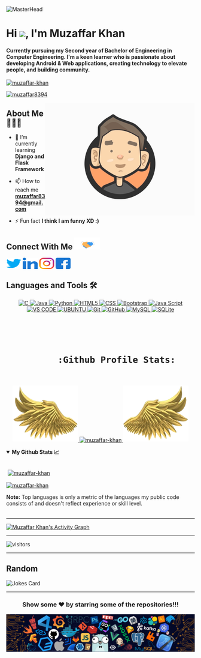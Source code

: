 ![MasterHead](https://github.com/muzaffar-khan/muzaffar-khan/blob/main/cover.png)
<h1 align="left">Hi <img src="https://raw.githubusercontent.com/MartinHeinz/MartinHeinz/master/wave.gif" width="30px">, I'm Muzaffar Khan</h1>
<h4 align="left">Currently pursuing my Second year of Bachelor of Engineering in Computer Engineering. I'm a keen learner who is passionate about developing Android & Web applications, creating technology to elevate people, and building community.</h4>

<p align="left"><a href="https://github.com/muzaffar-khan" target="blank"><img src="https://img.shields.io/badge/Muzaffar%20Khan-Official%20Github-green" alt="muzaffar-khan" /> </a></p>
<p align="left"> <a href="https://twitter.com/muzaffar8394" target="blank"><img src="https://img.shields.io/twitter/follow/muzaffar8394?logo=twitter&style=for-the-badge" alt="muzaffar8394" /></a></p>

<img align="right" alt="GIF" width="400" src="https://github.com/muzaffar-khan/muzaffar-khan/blob/main/Profile.gif">

## About Me 👨🏻‍💻 &nbsp;
- 🌱 I’m currently learning **Django and Flask Framework**

- 📫 How to reach me **muzaffar8394@gmail.com**

- ⚡ Fun fact **I think I am funny XD :)**

<h2>Connect With Me <a target="_blank">
  <img src="https://github.com/muzaffar-khan/muzaffar-khan/blob/main/Handshake.gif" height="32px" style="max-width:100%;"></a>
</h2>
<p align="left">
<a href="https://twitter.com/muzaffar8394" target="blank"><img align="center" src="https://github.com/muzaffar-khan/muzaffar-khan/blob/main/twitter.svg" alt="muzaffar8394" height="30" width="40" /></a>
<a href="https://linkedin.com/in/muzaffar8394" target="blank"><img align="center" src="https://github.com/muzaffar-khan/muzaffar-khan/blob/main/linkedin.svg" alt="muzaffar8394" height="30" width="40" /></a>
<a href="https://instagram.com/themuzaffarkhan" target="blank"><img align="center" src="https://github.com/muzaffar-khan/muzaffar-khan/blob/main/instagram.svg" alt="themuzaffarkhan" height="30" width="40" /></a>
<a href="https://fb.com/themuzaffarkhan" target="blank"><img align="center" src="https://github.com/muzaffar-khan/muzaffar-khan/blob/main/facebook.svg" alt="themuzaffarkhan" height="30" width="40" /></a>
</p>

## Languages and Tools 🛠 &nbsp;
<p align="center">
  <a href="javascript:;">
    <img alt="C" src="https://img.shields.io/badge/c-%2300599C.svg?style=for-the-badge&logo=c&logoColor=white"/>
    <img alt="Java" src="https://img.shields.io/badge/java-%23ED8B00.svg?style=for-the-badge&logo=java&logoColor=white"/>
    <img alt="Python" src="https://img.shields.io/badge/-Python-2e3440?logoColor=white&logo=Python&style=for-the-badge&color=red" />
    <img alt="HTML5" src="https://img.shields.io/badge/-HTML5-2e3440?logoColor=white&logo=html5&style=for-the-badge&color=green" />
    <img alt="CSS" src="https://img.shields.io/badge/-CSS3-2e3440?logoColor=white&logo=CSS3&style=for-the-badge&color=blue" />
    <img alt="Bootstrap" src="https://img.shields.io/badge/bootstrap-%23563D7C.svg?style=for-the-badge&logo=bootstrap&logoColor=white"/>
    <img alt="Java Script" src="https://img.shields.io/badge/-JavaScript-2e3440?logoColor=white&logo=JavaScript&style=for-the-badge&color=yellow" />
    <img alt="VS CODE" src="https://img.shields.io/badge/Visual_Studio_Code-0078D4?style=for-the-badge&logo=visual%20studio%20code&logoColor=white">
    <img alt="UBUNTU" src="https://img.shields.io/badge/Ubuntu-E95420?style=for-the-badge&logo=ubuntu&logoColor=white">
    <img alt="Git" src="https://img.shields.io/badge/git-%23F05033.svg?style=for-the-badge&logo=git&logoColor=white"/>
    <img alt="GitHub" src="https://img.shields.io/badge/github-%23121011.svg?style=for-the-badge&logo=github&logoColor=white"/>
    <img alt="MySQL" src="https://img.shields.io/badge/mysql-%2300f.svg?style=for-the-badge&logo=mysql&logoColor=white"/>
    <img alt="SQLite" src ="https://img.shields.io/badge/sqlite-%2307405e.svg?style=for-the-badge&logo=sqlite&logoColor=white"/>
<!--     <img alt="Android Studio" src =""/> -->
  </a>
</p>

<h1 align="center">
  <br/>
    <code align="center">
      :Github Profile Stats:
    </code>
</h1>
<p align="center">
  <a href="https://github.com/muzaffar-khan">
    <img height="150" width="175" src="https://github.com/muzaffar-khan/muzaffar-khan/blob/main/left.png">
    <a href="https://github.com/muzaffar-khan" title="Go to Source">
      <img
        align="center"
        width="396" 
        src="https://github-readme-streak-stats.herokuapp.com/?user=muzaffar-khan&theme=black-ice&hide_border=true&stroke=0000&background=060A0CD0"
        alt="muzaffar-khan"
      />
    </a>
    <img height="150" width="175" src="https://github.com/muzaffar-khan/muzaffar-khan/blob/main/right.png">
  </a>
</p>

<details open="">
    <summary><strong>My Github Stats 📈 </strong></summary>
    <br>
<p>&nbsp;<a href="https://github.com/muzaffar-khan"><img align="center" src="https://github-readme-stats.vercel.app/api?username=muzaffar-khan&show_icons=true&count_private=true&theme=react&hide_border=true&bg_color=0D1117" alt="muzaffar-khan" /></a></p>
<p><a href="https://github.com/muzaffar-khan"><img align="center" src="https://github-readme-stats.vercel.app/api/top-langs?username=muzaffar-khan&langs_count=8&count_private=true&layout=compact&theme=react&hide_border=true&bg_color=0D1117" alt="muzaffar-khan" /></a></p>
<b>Note:</b> Top languages is only a metric of the languages my public code consists of and doesn't reflect experience or skill level.<br/>
</details>
<br />

---
<a href="https://activity-graph.herokuapp.com/graph?username=muzaffar-khan"><img alt="Muzaffar Khan's Activity Graph" src="https://activity-graph.herokuapp.com/graph?username=muzaffar-khan&bg_color=0D1117&color=5BCDEC&line=5BCDEC&point=FFFFFF&hide_border=true" /></a>


---
![visitors](https://visitor-badge.laobi.icu/badge?page_id=muzaffar-khan.muzaffar-khan)

---

## Random
<img src="https://readme-jokes.vercel.app/api" alt="Jokes Card" />

---
<p align="center"><h3 align="center"> Show some ❤️ by starring some of the repositories!!!</h3></p>
<img align="center" src="https://github.com/muzaffar-khan/muzaffar-khan/blob/main/footer.png" />



